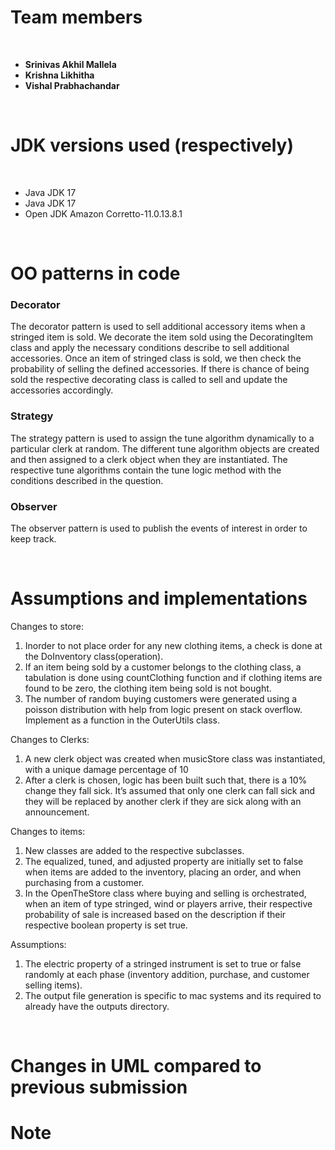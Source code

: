 # Team members
<br>

- **Srinivas Akhil Mallela**
- **Krishna Likhitha**
- **Vishal Prabhachandar**

<br>

# JDK versions used (respectively)
<br>

- Java JDK 17
- Java JDK 17
- Open JDK Amazon Corretto-11.0.13.8.1

 <br>

# OO patterns in code

### Decorator

The decorator pattern is used to sell additional accessory items when a stringed item is sold.
We decorate the item sold using the DecoratingItem class and apply the necessary conditions describe to sell additional accessories.
Once an item of stringed class is sold, we then check the probability of selling the defined accessories.
If there is chance of being sold the respective decorating class is called to sell and update the accessories accordingly.

### Strategy

The strategy pattern is used to assign the tune algorithm dynamically to a particular clerk at random. The different tune algorithm objects are created and then assigned to a clerk object when they are instantiated. The respective tune algorithms contain the tune logic method with the conditions described in the question.

### Observer

The observer pattern is used to publish the events of interest in order to keep track. 

<br>

# Assumptions and implementations

Changes to store:

1. Inorder to not place order for any new clothing items, a check is done at the DoInventory class(operation).
2. If an item being sold by a customer belongs to the clothing class, a tabulation is done using countClothing function and if clothing items are found to be zero, the clothing item being sold is not bought.
3.  The number of random buying customers were generated using a poisson distribution with help from logic present on stack overflow. Implement as a function in the OuterUtils class.

Changes to Clerks:

1. A new clerk object was created when musicStore class was instantiated, with a unique damage percentage of 10
2. After a clerk is chosen, logic has been built such that, there is a 10% change they fall sick. It’s assumed that only one clerk can fall sick and they will be replaced by another clerk if they are sick along with an announcement.

Changes to items:

1. New classes are added to the respective subclasses.
2. The equalized, tuned, and adjusted property are initially set to false when items are added to the inventory, placing an order, and when purchasing from a customer.
3. In the OpenTheStore class where buying and selling is orchestrated, when an item of type stringed, wind or players arrive, their respective probability of sale is increased based on the description if their respective boolean property is set true.

Assumptions:
1. The electric property of a stringed instrument is set to true or false randomly at each phase (inventory addition, purchase, and customer selling items).
2. The output file generation is specific to mac systems and its required to already have the outputs directory.



<br>

# Changes in UML compared to previous submission



# Note
